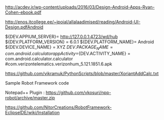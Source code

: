 


http://acdev.ir/wp-content/uploads/2016/03/Design-Android-Apps-Ryan-Cohen-ebook.pdf

http://enos.itcollege.ee/~jpoial/allalaadimised/reading/Android-UI-Design.pdfAndroid



${DEV.APPIUM_SERVER}= http://127.0.0.1:4723/wd/hub
${DEV.PLATFORM_VERSION} = 6.0.1
${DEV.PLATFORM_NAME}= Android
${DEV.DEVICE_NAME} = XYZ
${DEV.PACKAGE_NAME} = com.android.calculator
appActivity=${DEV.ACTIVITY_NAME} = com.android.calculator.calculator
#com.verizontelematics.verizonhum_5.121.1851.6.apk

https://github.com/vikramuk/PythonScripts/blob/master/XoriantAddCalc.txt


Sample Robot Framework code

Notepad++ Plugin : https://github.com/vkosuri/npp-robot/archive/master.zip 

https://github.com/NitorCreations/RobotFramework-EclipseIDE/wiki/Installation
